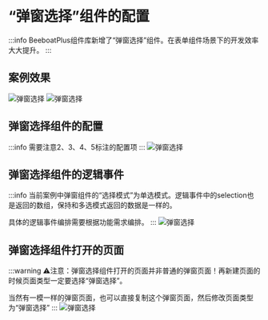 <!--
 * @Description: 
 * @Author: (于智勇)zhiyong.yu@ytever.com
 * @Date: 2025-01-06 17:47:06
 * @LastEditors: (于智勇)zhiyong.yu@ytever.com
 * @LastEditTime: 2025-01-07 16:06:06
-->
# “弹窗选择”组件的配置

:::info
BeeboatPlus组件库新增了“弹窗选择”组件。在表单组件场景下的开发效率大大提升。
:::

## 案例效果

![弹窗选择](https://ebugs.l2.bb1a.cn/drawing-bed/20250106/弹窗选择.gif)
![弹窗选择](https://ebugs.l2.bb1a.cn/drawing-bed/20250106/弹窗选择0.png)


## 弹窗选择组件的配置
:::info
需要注意2、3、4、5标注的配置项
:::
![弹窗选择](https://ebugs.l2.bb1a.cn/drawing-bed/20250106/弹窗选择1.png)

## 弹窗选择组件的逻辑事件
:::info
当前案例中弹窗组件的“选择模式”为单选模式。逻辑事件中的selection也是返回的数组，保持和多选模式返回的数据是一样的。

具体的逻辑事件编排需要根据功能需求编排。
:::
![弹窗选择](https://ebugs.l2.bb1a.cn/drawing-bed/20250106/弹窗选择3.png)

## 弹窗选择组件打开的页面
:::warning
⚠️注意：弹窗选择组件打开的页面并非普通的弹窗页面！再新建页面的时候页面类型一定要选择“弹窗选择”。

当然有一模一样的弹窗页面，也可以直接复制这个弹窗页面，然后修改页面类型为“弹窗选择”
:::
![弹窗选择](https://ebugs.l2.bb1a.cn/drawing-bed/20250106/弹窗选择2.png)
